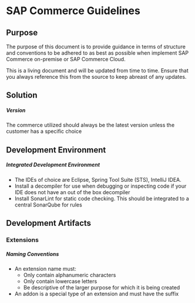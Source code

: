 # SAP Commerce Guidelines

## Purpose
The purpose of this document is to provide guidance in terms of structure and conventions to be adhered to as best as possible when implement  SAP Commerce on-premise or SAP Commerce Cloud. 

This is a living document and will be updated from time to time. Ensure that you always reference this from the source to keep abreast of any updates. 

## Solution
	
##### Version
The commerce utilized should always be the latest version unless the customer has a specific choice

## Development Environment

##### Integrated Development Environment
- The IDEs of choice are Eclipse, Spring Tool Suite (STS), IntelliJ IDEA.
-  Install a decompiler for use when debugging or inspecting code if your IDE does not have an out of the box decompiler
- Install SonarLint for static code checking. This should be integrated to a central SonarQube for rules

## Development Artifacts

### Extensions
##### Naming  Conventions
- An extension name must: 
	- Only contain alphanumeric characters
	- Only contain lowercase letters
	- Be descriptive of the larger purpose for which it is being created
- An addon is a special type of an extension and must have the suffix 
<!--stackedit_data:
eyJoaXN0b3J5IjpbNzc3ODU5MDU1LDE3NzU0NzU0MSwtODE4Nz
QzNzY3XX0=
-->
